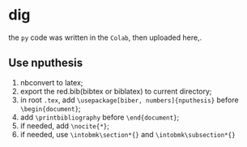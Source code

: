# dig

the `py` code was written in the `Colab`, then uploaded here,.

## Use nputhesis
1. nbconvert to latex;
2. export the red.bib(bibtex or biblatex) to current directory;
3. in root `.tex`, add `\usepackage[biber, numbers]{nputhesis}` before `\begin{document}`;
4. add `\printbibliography` before `\end{document}`;
5. if needed, add `\nocite{*}`;
6. if needed, use `\intobmk\section*{}` and `\intobmk\subsection*{}`
